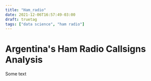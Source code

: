 ```yaml
---
title: "Ham_radio"
date: 2021-12-06T16:57:49-03:00
draft: truetag
tags: ["data science", "ham radio"]
---
```

# Argentina's Ham Radio Callsigns Analysis

Some text
